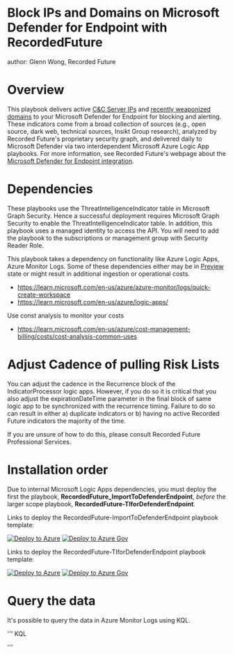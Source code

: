 # Block IPs and Domains on Microsoft Defender for Endpoint with RecordedFuture
author: Glenn Wong, Recorded Future

# Overview
This playbook delivers active [C&C Server IPs](https://support.recordedfuture.com/hc/en-us/articles/360024113434-Security-Control-Feed-Command-and-Control "Recorded Future Support Page for Command and Control feeds") and [recently weaponized domains](https://support.recordedfuture.com/hc/en-us/articles/360024937813-Security-Control-Feed-Weaponized-Domains-and-URLs "Recorded Future Support Page for Weaponized Domains and URLs") to your Microsoft Defender for Endpoint for blocking and alerting.  These indicators come from a broad collection of sources (e.g., open source, dark web, technical sources, Insikt Group research), analyzed by Recorded Future's proprietary security graph, and delivered daily to Microsoft Defender via two interdependent Microsoft Azure Logic App playbooks.  For more information, see Recorded Future's webpage about the [Microsoft Defender for Endpoint integration](https://www.recordedfuture.com/integrations/defender/ "Recorded Future integration with Microsoft Defender for Endpoint").

# Dependencies
These playbooks use the ThreatIntelligenceIndicator table in Microsoft Graph Security. Hence a successful deployment requires Microsoft Graph Security to enable the ThreatIntelligenceIndicator table. In addition, this playbook uses a managed identity to access the API. You will need to add the playbook to the subscriptions or management group with Security Reader Role.

This playbook takes a dependency on functionality like Azure Logic Apps, Azure Monitor Logs. Some of these dependencies either may be in [Preview](https://azure.microsoft.com/support/legal/preview-supplemental-terms/) state or might result in additional ingestion or operational costs.

- https://learn.microsoft.com/en-us/azure/azure-monitor/logs/quick-create-workspace
- https://learn.microsoft.com/en-us/azure/logic-apps/

Use const analysis to monitor your costs
- https://learn.microsoft.com/en-us/azure/cost-management-billing/costs/cost-analysis-common-uses

# Adjust Cadence of pulling Risk Lists
You can adjust the cadence in the Recurrence block of the IndicatorProcessor logic apps.
However, if you do so it is critical that you also adjust the expirationDateTime parameter in the final block of same logic app to be synchronized with the recurrence timing. Failure to do so can result in either 
a) duplicate indicators or 
b) having no active Recorded Future indicators the majority of the time. 

If you are unsure of how to do this, please consult Recorded Future Professional Services.



# Installation order
Due to internal Microsoft Logic Apps dependencies, you must deploy the first the playbook, **RecordedFuture_ImportToDefenderEndpoint**, _before_ the larger scope playbook, **RecordedFuture-TIforDefenderEndpoint**.


Links to deploy the RecordedFuture-ImportToDefenderEndpoint playbook template:

[![Deploy to Azure](https://aka.ms/deploytoazurebutton)](https://portal.azure.com/#create/Microsoft.Template/uri/https%3A%2F%2Fraw.githubusercontent.com%2FAzure%2FAzure-Sentinel%2Fmaster%2FPlaybooks%2FRecordedFuture-Block-IPs-and-Domains-on-Microsoft-Defender-for-Endpoint%2FRecordedFuture-ImportToDefenderEndpoint.json)
[![Deploy to Azure Gov](https://aka.ms/deploytoazuregovbutton)](https://portal.azure.us/#create/Microsoft.Template/uri/https%3A%2F%2Fraw.githubusercontent.com%2FAzure%2FAzure-Sentinel%2Fmaster%2FPlaybooks%2FRecordedFuture-Block-IPs-and-Domains-on-Microsoft-Defender-for-Endpoint%2FRecordedFuture-ImportToDefenderEndpoint.json)

Links to deploy the RecordedFuture-TIforDefenderEndpoint playbook template:

[![Deploy to Azure](https://aka.ms/deploytoazurebutton)](https://portal.azure.com/#create/Microsoft.Template/uri/https%3A%2F%2Fraw.githubusercontent.com%2FAzure%2FAzure-Sentinel%2Fmaster%2FPlaybooks%2FRecordedFuture-Block-IPs-and-Domains-on-Microsoft-Defender-for-Endpoint%2FRecordedFuture-TIforDefenderEndpoint.json)
[![Deploy to Azure Gov](https://aka.ms/deploytoazuregovbutton)](https://portal.azure.us/#create/Microsoft.Template/uri/https%3A%2F%2Fraw.githubusercontent.com%2FAzure%2FAzure-Sentinel%2Fmaster%2FPlaybooks%2FRecordedFuture-Block-IPs-and-Domains-on-Microsoft-Defender-for-Endpoint%2FRecordedFuture-TIforDefenderEndpoint.json)

# Query the data
It's possible to query the data in Azure Monitor Logs using KQL. 

''' KQL

'''